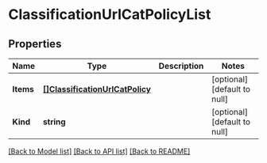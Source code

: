 # ClassificationUrlCatPolicyList

## Properties
Name | Type | Description | Notes
------------ | ------------- | ------------- | -------------
**Items** | [**[]ClassificationUrlCatPolicy**](classification_urlCatPolicy.md) |  | [optional] [default to null]
**Kind** | **string** |  | [optional] [default to null]

[[Back to Model list]](../README.md#documentation-for-models) [[Back to API list]](../README.md#documentation-for-api-endpoints) [[Back to README]](../README.md)


